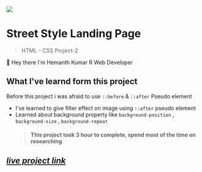![](https://img.shields.io/badge/Live%20Project%202-Foods%20Restaurant%20Home%20Page-brightgreen)

# Street Style Landing Page

> HTML - CSS Project-2

🙌 Hey there I'm Hemanth Kumar R Web Developer

## What I've learnd form this project

Before this project i was afraid to use `::before` & `::after` Pseudo element

- I've learned to give filter effect on image using `::after` pseudo element
- Learned about background property like `background-position` , `background-size` , `background-repeat`
  > #### This project took 3 hour to complete, spend most of the time on researching

## _[live project link](https://deluxe-belekoy-54aa36.netlify.app "HTML-CSS_Project-2")_
